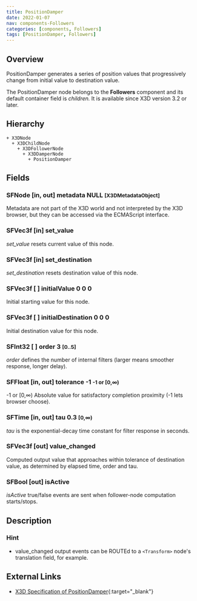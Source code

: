```yaml
---
title: PositionDamper
date: 2022-01-07
nav: components-Followers
categories: [components, Followers]
tags: [PositionDamper, Followers]
---
```

<style>
.post h3 {
  word-spacing: 0.2em;
}
</style>

## Overview

PositionDamper generates a series of position values that progressively change from initial value to destination value.

The PositionDamper node belongs to the **Followers** component and its default container field is *children.* It is available since X3D version 3.2 or later.

## Hierarchy

```
+ X3DNode
  + X3DChildNode
    + X3DFollowerNode
      + X3DDamperNode
        + PositionDamper
```

## Fields

### SFNode [in, out] **metadata** NULL <small>[X3DMetadataObject]</small>

Metadata are not part of the X3D world and not interpreted by the X3D browser, but they can be accessed via the ECMAScript interface.

### SFVec3f [in] **set_value**

*set_value* resets current value of this node.

### SFVec3f [in] **set_destination**

*set_destination* resets destination value of this node.

### SFVec3f [ ] **initialValue** 0 0 0

Initial starting value for this node.

### SFVec3f [ ] **initialDestination** 0 0 0

Initial destination value for this node.

### SFInt32 [ ] **order** 3 <small>[0..5]</small>

*order* defines the number of internal filters (larger means smoother response, longer delay).

### SFFloat [in, out] **tolerance** -1 <small>-1 or [0,∞)</small>

-1 or [0,∞) Absolute value for satisfactory completion proximity (-1 lets browser choose).

### SFTime [in, out] **tau** 0.3 <small>[0,∞)</small>

*tau* is the exponential-decay time constant for filter response in seconds.

### SFVec3f [out] **value_changed**

Computed output value that approaches within tolerance of destination value, as determined by elapsed time, order and tau.

### SFBool [out] **isActive**

*isActive* true/false events are sent when follower-node computation starts/stops.

## Description

### Hint

- value_changed output events can be ROUTEd to a `<Transform>` node's translation field, for example.

## External Links

- [X3D Specification of PositionDamper](https://www.web3d.org/documents/specifications/19775-1/V4.0/Part01/components/followers.html#PositionDamper){:target="_blank"}
